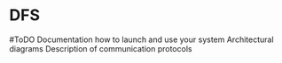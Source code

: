 # DFS

#ToDO
Documentation how to launch and use your system
Architectural diagrams
Description of communication protocols

